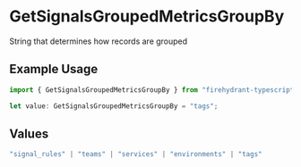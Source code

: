 # GetSignalsGroupedMetricsGroupBy

String that determines how records are grouped

## Example Usage

```typescript
import { GetSignalsGroupedMetricsGroupBy } from "firehydrant-typescript-sdk/models/operations";

let value: GetSignalsGroupedMetricsGroupBy = "tags";
```

## Values

```typescript
"signal_rules" | "teams" | "services" | "environments" | "tags"
```
